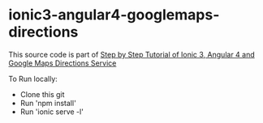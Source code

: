# ionic3-angular4-googlemaps-directions

This source code is part of [Step by Step Tutorial of Ionic 3, Angular 4 and Google Maps Directions Service](https://www.djamware.com/post/58f4da2080aca7414e78a638/step-by-step-tutorial-of-ionic-3-angular-4-and-google-maps-directions-service)

To Run locally:

* Clone this git
* Run 'npm install'
* Run 'ionic serve -l'
